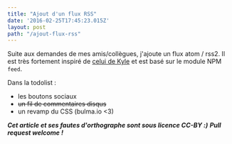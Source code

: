 ```yaml
---
title: "Ajout d'un flux RSS"
date: '2016-02-25T17:45:23.015Z'
layout: post
path: "/ajout-flux-rss"
---
```


Suite aux demandes de mes amis/collègues, j'ajoute un flux atom / rss2.
Il est très fortement inspiré de [celui de Kyle](https://github.com/KyleAMathews/blog/blob/master/post-build.coffee) et est basé sur le
module NPM `feed`.

Dans la todolist :
* les boutons sociaux
* ~~un fil de commentaires disqus~~
* un revamp du CSS (bulma.io <3)

***Cet article et ses fautes d'orthographe sont sous licence CC-BY :)***
***Pull request welcome !***

